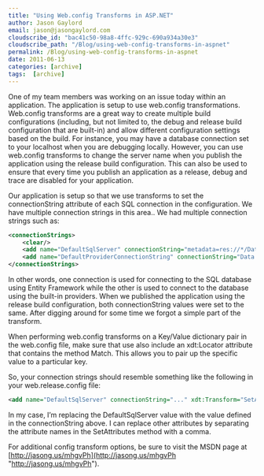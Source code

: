```yaml
---
title: "Using Web.config Transforms in ASP.NET"
author: Jason Gaylord
email: jason@jasongaylord.com
cloudscribe_id: "bac41c50-98a8-4ffc-929c-690a934a30e3"
cloudscribe_path: "/Blog/using-web-config-transforms-in-aspnet"
permalink: /Blog/using-web-config-transforms-in-aspnet
date: 2011-06-13
categories: [archive]
tags:  [archive]
---
```


One of my team members was working on an issue today within an application. The application is setup to use web.config transformations. Web.config transforms are a great way to create multiple build configurations (including, but not limited to, the debug and release build configuration that are built-in) and allow different configuration settings based on the build. For instance, you may have a database connection set to your localhost when you are debugging locally. However, you can use web.config transforms to change the server name when you publish the application using the release build configuration. This can also be used to ensure that every time you publish an application as a release, debug and trace are disabled for your application.

Our application is setup so that we use transforms to set the connectionString attribute of each SQL connection in the configuration. We have multiple connection strings in this area.. We had multiple connection strings such as:

```xml
<connectionStrings>
    <clear/>
    <add name="DefaultSqlServer" connectionString="metadata=res://*/Data.Sql.SqlEntities.csdl|res://*/Data.Sql.SqlEntities.ssdl|res://*/Data.Sql.SqlEntities.msl;provider=System.Data.SqlClient;provider connection string=&quot;Data Source=localhost;Initial Catalog=Test;User ID=sa;Password=password;MultipleActiveResultSets=True&quot;" providerName="System.Data.EntityClient"/>
    <add name="DefaultProviderConnectionString" connectionString="Data Source=localhost;Initial Catalog=Test;User ID=sa;Password=password;" providerName="System.Data.SqlClient"/>
</connectionStrings>
```

In other words, one connection is used for connecting to the SQL database using Entity Framework while the other is used to connect to the database using the built-in providers. When we published the application using the release build configuration, both connectionString values were set to the same. After digging around for some time we forgot a simple part of the transform.

When performing web.config transforms on a Key/Value dictionary pair in the web.config file, make sure that use also include an xdt:Locator attribute that contains the method Match. This allows you to pair up the specific value to a particular key.

So, your connection strings should resemble something like the following in your web.release.config file:

```xml
<add name="DefaultSqlServer" connectionString="..." xdt:Transform="SetAttributes(connectionString)" xdt:Locator="Match(name)" />
```

In my case, I’m replacing the DefaultSqlServer value with the value defined in the connectionString above. I can replace other attributes by separating the attribute names in the SetAttributes method with a comma.

For additional config transform options, be sure to visit the MSDN page at [http://jasong.us/mhgvPh](http://jasong.us/mhgvPh "http://jasong.us/mhgvPh").
